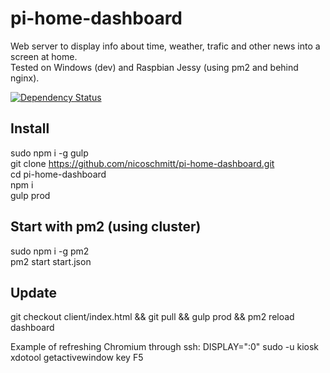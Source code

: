 # pi-home-dashboard

Web server to display info about time, weather, trafic and other news into a screen at home.  
Tested on Windows (dev) and Raspbian Jessy (using pm2 and behind nginx).  

[![Dependency Status](https://www.versioneye.com/user/projects/57dd9dd8037c2000475cc643/badge.svg?style=flat-square)](https://www.versioneye.com/user/projects/57dd9dd8037c2000475cc643)

## Install

sudo npm i -g gulp  
git clone https://github.com/nicoschmitt/pi-home-dashboard.git  
cd pi-home-dashboard  
npm i  
gulp prod

## Start with pm2 (using cluster)

sudo npm i -g pm2  
pm2 start start.json

## Update

git checkout client/index.html && git pull && gulp prod && pm2 reload dashboard

Example of refreshing Chromium through ssh: DISPLAY=":0" sudo -u kiosk xdotool getactivewindow key F5
